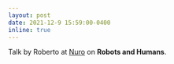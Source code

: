 ```yaml
---
layout: post
date: 2021-12-9 15:59:00-0400
inline: true
---
```


Talk by Roberto at [Nuro](https://www.nuro.ai/) on **Robots and Humans**.